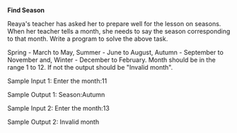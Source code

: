 **Find Season**


Reaya's teacher has asked her to prepare well for the lesson on seasons. When her teacher tells a month, she needs to say the season corresponding to that month. Write a program to solve the above task.

Spring - March to May,
Summer - June to August,
Autumn - September to November and,
Winter - December to February.
Month should be in the range 1 to 12.  If not the output should be "Invalid month".

Sample Input 1:
Enter the month:11

Sample Output 1:
Season:Autumn

Sample Input 2:
Enter the month:13

Sample Output 2:
Invalid month


